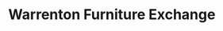 ---
title: "Warrenton Furniture Exchange"
url: /warrenton/warrenton-furniture-exchange/
shop: Möbel
---